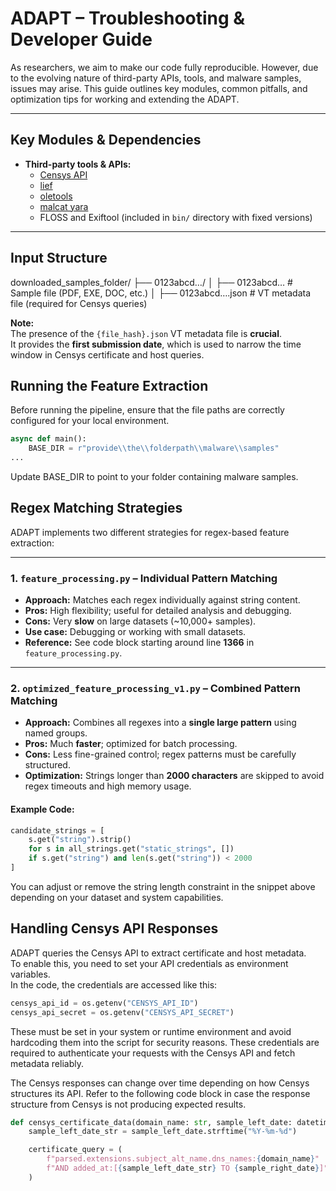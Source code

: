 # ADAPT – Troubleshooting & Developer Guide

As researchers, we aim to make our code fully reproducible. However, due to the evolving nature of third-party APIs, tools, and malware samples, 
issues may arise. This guide outlines key modules, common pitfalls, and optimization tips for working and extending the ADAPT.

---

## Key Modules & Dependencies

- **Third-party tools & APIs:**  
  - [Censys API](https://search.censys.io/api)
  - [lief](https://lief.quarkslab.com/)  
  - [oletools](https://github.com/decalage2/oletools)  
  - [malcat yara](https://malcat.fr/)  
  - FLOSS and Exiftool (included in `bin/` directory with fixed versions)

---

## Input Structure

downloaded_samples_folder/ ├── 0123abcd…/ │ ├── 0123abcd… # Sample file (PDF, EXE, DOC, etc.) │ ├── 0123abcd….json # VT metadata file (required for Censys queries)

 **Note:**  
The presence of the `{file_hash}.json` VT metadata file is **crucial**.  
It provides the **first submission date**, which is used to narrow the time window in Censys certificate and host queries.

## Running the Feature Extraction

Before running the pipeline, ensure that the file paths are correctly configured for your local environment.

```python
async def main():
    BASE_DIR = r"provide\\the\\folderpath\\malware\\samples"
...
```
Update BASE_DIR to point to your folder containing malware samples.

## Regex Matching Strategies

ADAPT implements two different strategies for regex-based feature extraction:

---

### 1. `feature_processing.py` – Individual Pattern Matching

- **Approach:** Matches each regex individually against string content.
- **Pros:** High flexibility; useful for detailed analysis and debugging.
- **Cons:** Very **slow** on large datasets (~10,000+ samples).
- **Use case:** Debugging or working with small datasets.
- **Reference:** See code block starting around line **1366** in `feature_processing.py`.

---

### 2. `optimized_feature_processing_v1.py` – Combined Pattern Matching

- **Approach:** Combines all regexes into a **single large pattern** using named groups.
- **Pros:** Much **faster**; optimized for batch processing.
- **Cons:** Less fine-grained control; regex patterns must be carefully structured.
- **Optimization:** Strings longer than **2000 characters** are skipped to avoid regex timeouts and high memory usage.

#### Example Code:
```python
candidate_strings = [
    s.get("string").strip()
    for s in all_strings.get("static_strings", [])
    if s.get("string") and len(s.get("string")) < 2000
]
```
You can adjust or remove the string length constraint in the snippet above depending on your dataset and system capabilities.


## Handling Censys API Responses

ADAPT queries the Censys API to extract certificate and host metadata.  
To enable this, you need to set your API credentials as environment variables.  
In the code, the credentials are accessed like this:

```python
censys_api_id = os.getenv("CENSYS_API_ID")
censys_api_secret = os.getenv("CENSYS_API_SECRET")
```

These must be set in your system or runtime environment and avoid hardcoding them into the script for security reasons.
These credentials are required to authenticate your requests with the Censys API and fetch metadata reliably.

The Censys responses can change over time depending on how Censys structures its API.
Refer to the following code block in case the response structure from Censys is not producing expected results.

```python
def censys_certificate_data(domain_name: str, sample_left_date: datetime, sample_right_date: str = "*") -> list:
    sample_left_date_str = sample_left_date.strftime("%Y-%m-%d")

    certificate_query = (
        f"parsed.extensions.subject_alt_name.dns_names:{domain_name}"
        f"AND added_at:[{sample_left_date_str} TO {sample_right_date}]"
    )
```

